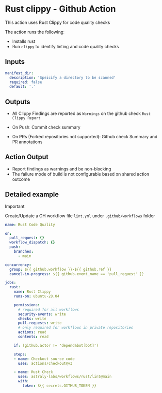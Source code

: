 # Rust clippy - Github Action

This action uses Rust Clippy for code quality checks

The action runs the following:

- Installs rust
- Run `clippy` to identify linting and code quality checks

## Inputs

```yaml
manifest_dir:
  description: 'Speicify a directory to be scanned'
  required: false
  default: '.'
```

## Outputs

- All Clippy Findings are reported as `Warnings` on the github check `Rust Clippy Report`

- On Push: Commit check summary
- On PRs (Forked repositories not supported): Github check Summary and PR annotations

## Action Output

- Report findings as warnings and be non-blocking
- The failure mode of build is not configurable based on shared action outcome

## Detailed example

> [!IMPORTANT]
Create/Update a GH workflow file `lint.yml` under `.github/workflows` folder

```yaml
name: Rust Code Quality

on:
  pull_request: {}
  workflow_dispatch: {}
  push:
    branches:
      - main

concurrency:
  group: ${{ github.workflow }}-${{ github.ref }}
  cancel-in-progress: ${{ github.event_name == 'pull_request' }}

jobs:
  rust:
    name: Rust Clippy
    runs-on: ubuntu-20.04

    permissions:
      # required for all workflows
      security-events: write
      checks: write
      pull-requests: write
      # only required for workflows in private repositories
      actions: read
      contents: read

    if: (github.actor != 'dependabot[bot]')

    steps:
    - name: Checkout source code
      uses: actions/checkout@v3

    - name: Rust Check
      uses: astraly-labs/workflows/rust/lint@main
      with:
        token: ${{ secrets.GITHUB_TOKEN }}
```
